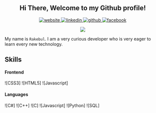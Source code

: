 <div align="center">
    <h2> Hi There, Welcome to my Github profile!</h2>
    <a href="https://siratulislam.site" target="_blank">
        <img src=https://img.shields.io/badge/website-000000?style=for-the-badge&logo=About.me&logoColor=white alt=website  />
    </a>
    <a href="https://linkedin.com/in/rakebul-hassan" target="_blank">
        <img src=https://img.shields.io/badge/LinkedIn-0077B5?style=for-the-badge&logo=linkedin&logoColor=white alt=linkedin  />
    </a>
    <a href="https://github.com/logicmagician" target="_blank">
        <img src=https://img.shields.io/badge/GitHub-100000?style=for-the-badge&logo=github&logoColor=white alt=github  />
    </a>
    <a href="https://fb.com/rakebulhassn76" target="_blank">
        <img src=https://img.shields.io/badge/Facebook-1877F2?style=for-the-badge&logo=facebook&logoColor=white alt=facebook  />
   
</div>
<p></p>
<div align="center">
    <a href="https://github.com/logicmagician">
        <img src="https://github-readme-stats.vercel.app/api/top-langs?username=heronet&layout=compact&langs_count=25&theme=radical" />
    </a>
</div>
<p></p>

My name is `Rakebul`. I am a very curious developer who is very eager to learn every new technology.

## Skills

#### Frontend

![CSS3]
![HTML5]
![Javascript]

#### Languages

![C#]
![C++]
![C]
![Javascript]
![Python]
![SQL]
